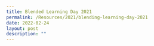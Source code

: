 ```yaml
---
title: Blended Learning Day 2021
permalink: /Resources/2021/blending-learning-day-2021
date: 2022-02-24
layout: post
description: ""
---
```


